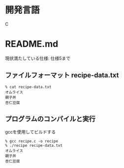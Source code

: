 # 開発言語

C

# README.md
現状満たしている仕様: 仕様5まで

## ファイルフォーマット recipe-data.txt

    % cat recipe-data.txt
    オムライス
    親子丼
    杏仁豆腐


## プログラムのコンパイルと実行
gccを使用してビルドする

    % gcc recipe.c -o recipe
    % ./recipe recipe-data.txt
    オムライス
    親子丼
    杏仁豆腐

